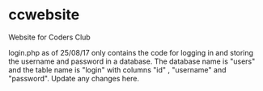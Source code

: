 # ccwebsite
Website for Coders Club 

login.php as of 25/08/17 only contains the code for logging in and storing the username and password in a database. The database name is "users" and the table name is "login" with columns "id" , "username" and "password". Update any changes here.
